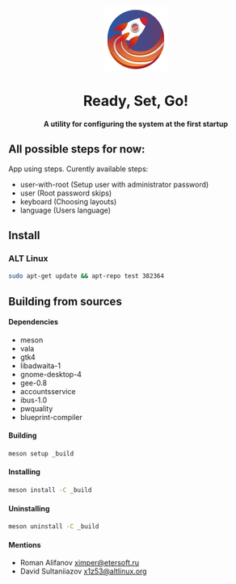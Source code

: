 <div align="center">

  <img
    src="data/icons/hicolor/scalable/apps/org.altlinux.ReadySet.svg"
    height="128"
  />

  <h1>
    Ready, Set, Go!
  </h1>
  
  <div align="center"><h4>A utility for configuring the system at the first startup</h4></div>

</div>

## All possible steps for now:

App using steps. Curently available steps:

- user-with-root (Setup user with administrator password)
- user (Root password skips)
- keyboard (Choosing layouts)
- language (Users language)

## Install

### ALT Linux

```sh
sudo apt-get update && apt-repo test 382364
```

## Building from sources

#### Dependencies

- meson
- vala
- gtk4
- libadwaita-1
- gnome-desktop-4
- gee-0.8
- accountsservice
- ibus-1.0
- pwquality
- blueprint-compiler

#### Building

```sh
meson setup _build
```

#### Installing

```sh
meson install -C _build
```

#### Uninstalling

```sh
meson uninstall -C _build
```

#### Mentions

- Roman Alifanov <ximper@etersoft.ru>
- David Sultaniiazov <x1z53@altlinux.org>
